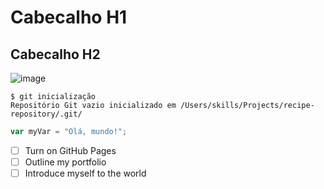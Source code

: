 # Cabecalho H1
## Cabecalho H2

![image](https://github.com/user-attachments/assets/9f048792-9ae2-4329-a085-3d2dfb866bb0)

```
$ git inicialização
Repositório Git vazio inicializado em /Users/skills/Projects/recipe-repository/.git/
```
``` javascript
var myVar = "Olá, mundo!";
```
- [ ] Turn on GitHub Pages
- [ ] Outline my portfolio
- [ ] Introduce myself to the world
